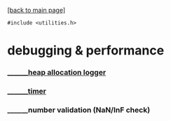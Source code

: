 [[back to main page]](../../README.md)

`#include <utilities.h>`

# debugging & performance
### [______heap allocation logger](memlog.md)
### [______timer](timer.md)
### ______number validation (NaN/InF check)
